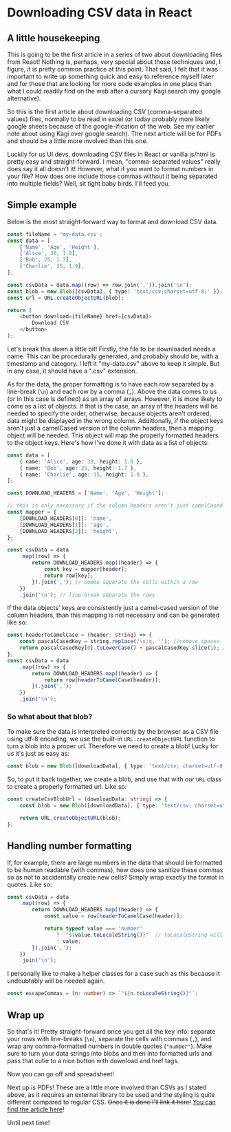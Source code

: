 # Downloading CSV data in React

## A little housekeeping

This is going to be the first article in a series of two about downloading files from React! Nothing is, perhaps, very special about these techniques and, I figure, it is pretty common practice at this point. That said, I felt that it was important to write up something quick and easy to reference myself later and for those that are looking for more code examples in one place than what I could readily find on the web after a cursory Kagi search (my google alternative).

So this is the first article about downloading CSV (comma-separated values) files, normally to be read in excel (or today probably more likely google sheets because of the google-ification of the web. See my earlier note about using Kagi over google search). The next article will be for PDFs and should be a little more involved than this one.

Luckily for us UI devs, downloading CSV files in React or vanilla js/html is pretty easy and straight-forward. I mean, "comma-separated values" really does say it all doesn't it! However, what if you want to format numbers in your file? How does one include those commas without it being separated into multiple fields? Well, sit tight baby birds. I'll feed you.

## Simple example

Below is the most straight-forward way to format and download CSV data.

```typescript
const fileName = 'my-data.csv';
const data = [
	['Name', 'Age', 'Height'],
	['Alice', 30, 1.8],
	['Bob', 25, 1.7],
	['Charlie', 35, 1.9],
];

const csvData = data.map((row) => row.join(',')).join('\n');
const blob = new Blob([csvData], { type: 'text/csv;charset=utf-8;' });
const url = URL.createObjectURL(blob);

return (
	<button download={fileName} href={csvData}>
		Download CSV
	</button>
);
```

Let's break this down a little bit! Firstly, the file to be downloaded needs a name. This can be procedurally generated, and probably should be, with a timestamp and category. I left it "my-data.csv" above to keep it simple. But in any case, it should have a ".csv" extension.

As for the data, the proper formatting is to have each row separated by a line-break (`\n`) and each row by a comma (`,`). Above the data comes to us (or in this case is defined) as an array of arrays. However, it is more likely to come as a list of objects. If that is the case, an array of the headers will be needed to specify the order, otherwise, because objects aren't ordered, data might be displayed in the wrong column. Additionally, if the object keys aren't just a camelCased version of the column headers, then a mapping object will be needed. This object will map the properly formatted headers to the object keys. Here's how I've done it with data as a list of objects:

```typescript
const data = [
	{ name: 'Alice', age: 30, height: 1.8 },
	{ name: 'Bob', age: 25, height: 1.7 },
	{ name: 'Charlie', age: 35, height: 1.9 },
];

const DOWNLOAD_HEADERS = ['Name', 'Age', 'Height'];

// this is only necessary if the column headers aren't just camelCased versions of the headers
const mapper = {
	[DOWNLOAD_HEADERS[0]]: 'name',
	[DOWNLOAD_HEADERS[1]]: 'age',
	[DOWNLOAD_HEADERS[2]]: 'height',
};

const csvData = data
	.map((row) => {
		return DOWNLOAD_HEADERS.map((header) => {
			const key = mapper[header];
			return row[key];
		}).join(','); // comma separate the cells within a row
	})
	.join('\n'); // line-break separate the rows
```

If the data objects' keys are consistently just a camel-cased version of the column headers, than this mapping is not necessary and can be generated like so:

```typescript
const headerToCamelCase = (header: string) => {
	const pascalCasedKey = string.replace(/\s/g, ''); //remove spaces. This assumes column headers are all capitalized
	return pascalCasedKey[0].toLowerCase() + pascalCasedKey.slice(1); // lower case the first char
};
const csvData = data
	.map((row) => {
		return DOWNLOAD_HEADERS.map((header) => {
			return row[headerToCamelCase(header)];
		}).join(',');
	})
	.join('\n');
```

### So what about that blob?

To make sure the data is interpreted correctly by the browser as a CSV file using utf-8 encoding, we use the built-in `URL.createObjectURL` function to turn a blob into a proper url. Therefore we need to create a blob! Lucky for us it's just as easy as:

```typescript
const blob = new Blob([downloadData], { type: 'text/csv; charset=utf-8;' });
```

So, to put it back together, we create a blob, and use that with our `URL` class to create a properly formatted url. Like so:

```typescript
const createCsvBlobUrl = (downloadData: string) => {
	const blob = new Blob([downloadData], { type: 'text/csv; charset=utf-8;' });

	return URL.createObjectURL(blob);
};
```

## Handling number formatting

If, for example, there are large numbers in the data that should be formatted to be human readable (with commas), how does one sanitize these commas so as not to accidentally create new cells? Simply wrap exactly the format in quotes. Like so:

```typescript
const csvData = data
	.map((row) => {
		return DOWNLOAD_HEADERS.map((header) => {
			const value = row[headerToCamelCase(header)];

			return typeof value === 'number'
				? `"${value.toLocaleString()}"` // toLocaleString will add commas (or periods if European)
				: value;
		}).join(',');
	})
	.join('\n');
```

I personally like to make a helper classes for a case such as this because it undoubtably will be needed again.

```typescript
const escapeCommas = (n: number) => `"${n.toLocaleString()}"`;
```

## Wrap up

So that's it! Pretty straight-forward once you get all the key info: separate your rows with line-breaks (`\n`), separate the cells with commas (`,`), and wrap any comma-formatted numbers in double quotes (`"number"`). Make sure to turn your data strings into blobs and then into formatted urls and pass that cutie to a nice button with download and href tags.

Now you can go off and spreadsheet!

Next up is PDFs! These are a little more involved than CSVs as I stated above, as it requires an external library to be used and the styling is quite different compared to regular CSS. ~~Once it is done I'll link it here!~~ [You can find the article here](./pdf-react)!

Until next time!

